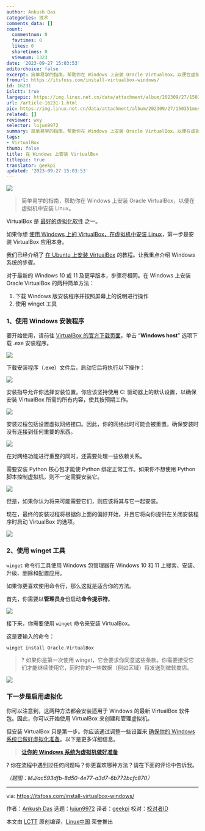 ```yaml
---
author: Ankush Das
categories: 技术
comments_data: []
count:
  commentnum: 0
  favtimes: 0
  likes: 0
  sharetimes: 0
  viewnum: 1323
date: '2023-09-27 15:03:53'
editorchoice: false
excerpt: 简单易学的指南，帮助你在 Windows 上安装 Oracle VirtualBox，以便在虚拟机中安装 Linux。
fromurl: https://itsfoss.com/install-virtualbox-windows/
id: 16231
islctt: true
largepic: https://img.linux.net.cn/data/attachment/album/202309/27/150351mos0snvjpqnz4qv1.jpg
url: /article-16231-1.html
pic: https://img.linux.net.cn/data/attachment/album/202309/27/150351mos0snvjpqnz4qv1.jpg.thumb.jpg
related: []
reviewer: wxy
selector: lujun9972
summary: 简单易学的指南，帮助你在 Windows 上安装 Oracle VirtualBox，以便在虚拟机中安装 Linux。
tags:
- VirtualBox
thumb: false
title: 在 Windows 上安装 VirtualBox
titlepic: true
translator: geekpi
updated: '2023-09-27 15:03:53'
---
```


![](https://img.linux.net.cn/data/attachment/album/202309/27/150351mos0snvjpqnz4qv1.jpg)



> 
> 简单易学的指南，帮助你在 Windows 上安装 Oracle VirtualBox，以便在虚拟机中安装 Linux。
> 
> 
> 


VirtualBox 是 [最好的虚拟化软件](/article-15911-1.html) 之一。


如果你想 [使用 Windows 上的 VirtualBox，在虚拟机中安装 Linux](/article-15183-1.html)，第一步是安装 VirtualBox 应用本身。


我们已经介绍了 [在 Ubuntu 上安装 VirtualBox](/article-11282-1.html) 的教程。让我重点介绍 Windows 系统的步骤。


对于最新的 Windows 10 或 11 及更早版本，步骤将相同。在 Windows 上安装 Oracle VirtualBox 的两种简单方法：


1. 下载 Windows 版安装程序并按照屏幕上的说明进行操作
2. 使用 winget 工具


### 1、使用 Windows 安装程序


要开始使用，请前往 [VirtualBox 的官方下载页面](https://www.virtualbox.org/wiki/Downloads)。单击 “**Windows host**” 选项下载 .exe 安装程序。


![](https://img.linux.net.cn/data/attachment/album/202309/27/150353zzpm38pm5rmtlx0e.jpg)


下载安装程序（.exe）文件后，启动它后将执行以下操作：


![](https://img.linux.net.cn/data/attachment/album/202309/27/150353myrceynre2epnz2y.jpg)


安装指导允许你选择安装位置。你应该坚持使用 C: 驱动器上的默认设置，以确保安装 VirtualBox 所需的所有内容，使其按预期工作。


![](https://img.linux.net.cn/data/attachment/album/202309/27/150353puwidrd7abxuxp7a.jpg)


安装过程包括设置虚拟网络接口。因此，你的网络此时可能会被重置。确保安装时没有连接到任何重要的东西。


![](https://img.linux.net.cn/data/attachment/album/202309/27/150353plder3uiob8ejf3v.jpg)


在对网络功能进行重整的同时，还需要处理一些依赖关系。


需要安装 Python 核心包才能使 Python 绑定正常工作。如果你不想使用 Python 脚本控制虚拟机，则不一定需要安装它。


![](https://img.linux.net.cn/data/attachment/album/202309/27/150353ss04jbmq6t7sk099.jpg)


但是，如果你认为将来可能需要它们，则应该将其与它一起安装。


现在，最终的安装过程将根据你上面的偏好开始，并且它将向你提供在关闭安装程序时启动 VirtualBox 的选项。


![](https://img.linux.net.cn/data/attachment/album/202309/27/150353qujyfky2xpqwq5qn.jpg)


### 2、使用 winget 工具


`winget` 命令行工具使用 Windows 包管理器在 Windows 10 和 11 上搜索、安装、升级、删除和配置应用。


如果你更喜欢使用命令行，那么这就是适合你的方法。


首先，你需要以**管理员**身份启动**命令提示符**。


![](https://img.linux.net.cn/data/attachment/album/202309/27/150354ltrek7rrzxuxef7u.jpg)


接下来，你需要使用 `winget` 命令来安装 VirtualBox。


这是要输入的命令：



```
winget install Oracle.VirtualBox

```


> 
> ? 如果你是第一次使用 winget，它会要求你同意这些条款。你需要接受它们才能继续使用它，同时你的一些数据（例如区域）将发送到微软商店。
> 
> 
> 


![](https://img.linux.net.cn/data/attachment/album/202309/27/150354izrqh18v80nr06hq.jpg)


### 下一步是启用虚拟化


你可以注意到，这两种方法都会安装适用于 Windows 的最新 VirtualBox 软件包。因此，你可以开始使用 VirtualBox 来创建和管理虚拟机。


但安装 VirtualBox 只是第一步。你应该通过调整一些设置来 [确保你的 Windows 系统已做好虚拟化准备](/article-16186-1.html)。以下是更多详细信息。



> 
> **[让你的 Windows 系统为虚拟机做好准备](/article-16186-1.html)**
> 
> 
> 


? 你在流程中遇到过任何问题吗？你更喜欢哪种方法？请在下面的评论中告诉我。


*（题图：MJ/ac593dfb-8d50-4e77-a3d7-6b772bcfc870）*




---


via: <https://itsfoss.com/install-virtualbox-windows/>


作者：[Ankush Das](https://itsfoss.com/author/ankush/) 选题：[lujun9972](https://github.com/lujun9972) 译者：[geekpi](https://github.com/geekpi) 校对：[校对者ID](https://github.com/%E6%A0%A1%E5%AF%B9%E8%80%85ID)


本文由 [LCTT](https://github.com/LCTT/TranslateProject) 原创编译，[Linux中国](https://linux.cn/) 荣誉推出